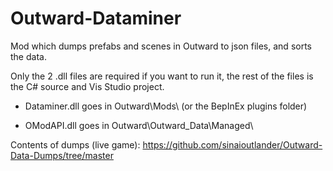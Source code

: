 # Outward-Dataminer
 Mod which dumps prefabs and scenes in Outward to json files, and sorts the data.

Only the 2 .dll files are required if you want to run it, the rest of the files is the C# source and Vis Studio project.

* Dataminer.dll goes in Outward\Mods\ (or the BepInEx plugins folder)

* OModAPI.dll goes in Outward\Outward_Data\Managed\

Contents of dumps (live game): https://github.com/sinaioutlander/Outward-Data-Dumps/tree/master
